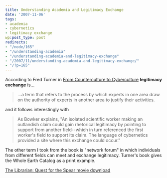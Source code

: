 ```yaml
---
title: Understanding Academia and Legitimacy Exchange
date: '2007-11-06'
tags:
- academia
- cybernetics
- legitimacy exchange
wp:post_type: post
redirects:
- "/node/165"
- "/understanding-academia"
- "/understanding-academia-and-legitimacy-exchange"
- "/2007/11/understanding-academia-and-legitimacy-exchange/"
- "/?p=165"
---
```


According to Fred Turner in [From Counterculture to Cyberculture](http://books.google.com/books?id=2SNFpgX_WigC&pg=PA25&lpg=PA25&dq=%22legitimacy+exchange%22&source=web&ots=tqu371QGrs&sig=yz1OyR3sa61eMBohnjh9RlqR68g) **legitimacy exchange** is...

>

> ...a term that refers to the process by which experts in one area draw on the authority of experts in another area to justify their activities.

and it follows interestingly with

>

> As Bowker explains, "An isolated scientific worker making an outlandish claim could gain rhetorical legitimacy by pointing to support from another field--which in turn referenced the first worker's field to support its claim. The language of cybernetics provided a site where this exchange could occur."

The other term I took from the book is "network forum" in which individuals from different fields can meet and exchange legitimacy. Turner's book gives the Whole Earth Catalog as a print example.

  [The Librarian: Quest for the Spear movie download](http://www.iucn-tftsg.org/?the_librarian_quest_for_the_spear)
